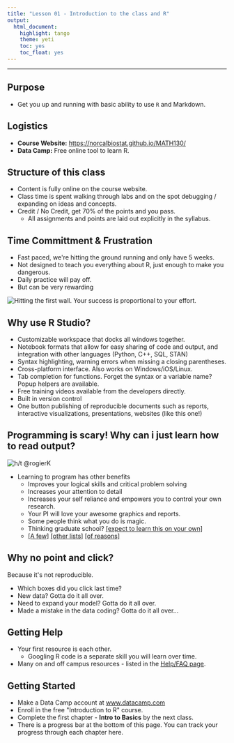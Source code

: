 ```yaml
---
title: "Lesson 01 - Introduction to the class and R"
output:
  html_document:
    highlight: tango
    theme: yeti
    toc: yes
    toc_float: yes
---
```


----- 

## Purpose

* Get you up and running with basic ability to use `R` and Markdown.

## Logistics
* **Course Website:** https://norcalbiostat.github.io/MATH130/
* **Data Camp:** Free online tool to learn R. 
  

## Structure of this class

* Content is fully online on the course website.  
* Class time is spent walking through labs and on the spot debugging / expanding on ideas and concepts.
* Credit / No Credit, get 70% of the points and you pass.
    - All assignments and points are laid out explicitly in the syllabus. 


## Time Committment & Frustration
* Fast paced, we're hitting the ground running and only have 5 weeks. 
* Not designed to teach you everything about R, just enough to make you dangerous. 
* Daily practice will pay off.  
* But can be very rewarding

![Hitting the first wall. Your success is proportional to your effort.](hard.jpg)


## Why use R Studio?

- Customizable workspace that docks all windows together. 
- Notebook formats that allow for easy sharing of code and output, and integration with other languages (Python, C++, SQL, STAN)
- Syntax highlighting, warning errors when missing a closing parentheses. 
- Cross-platform interface. Also works on Windows/iOS/Linux.
- Tab completion for functions. Forget the syntax or a variable name? Popup helpers are available. 
- Free training videos available from the developers directly.
- Built in version control 
- One button publishing of reproducible documents such as reports, interactive visualizations, presentations, websites (like this one!)


## Programming is scary! Why can i just learn how to read output? 

![h/t @rogierK](https://pbs.twimg.com/media/CiSMsEpXEAATXry.jpg)

* Learning to program has other benefits
    - Improves your logical skills and critical problem solving
    - Increases your attention to detail
    - Increases your self reliance and empowers you to control your own research.
    - Your PI will love your awesome graphics and reports. 
    - Some people think what you do is magic. 
    - Thinking graduate school? [[expect to learn this on your own]](http://www.nature.com/nature/journal/v541/n7638/full/nj7638-563a.html)
    - [[A few]](https://skillcrush.com/2015/01/28/laurence-bradford-10-reasons/) [[other lists]](https://careerfoundry.com/en/blog/web-development/7-benefits-of-learning-to-code/) [[of reasons]](https://skillcrush.com/2017/01/30/learn-to-code-benefits/) 


## Why no point and click?

Because it's not reproducible.

* Which boxes did you click last time? 
* New data? Gotta do it all over.
* Need to expand your model? Gotta do it all over. 
* Made a mistake in the data coding? Gotta do it all over...

## Getting Help 

* Your first resource is each other. 
    - Googling R code is a separate skill you will learn over time. 
* Many on and off campus resources - listed in the [Help/FAQ page](../faq.html). 


## Getting Started

* Make a Data Camp account at www.datacamp.com 
* Enroll in the free "Introduction to R" course. 
* Complete the first chapter - **Intro to Basics** by the next class. 
* There is a progress bar at the bottom of this page. You can track your progress through each chapter here. 


